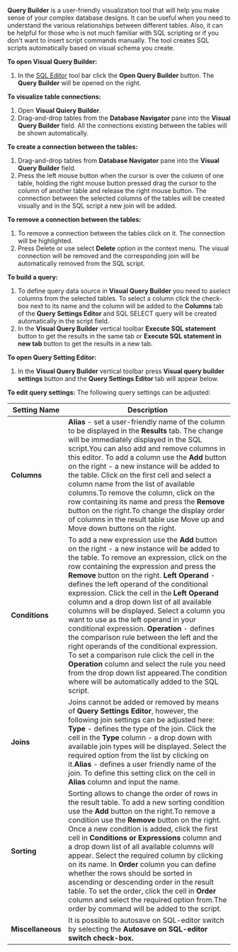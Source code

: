 **Query Builder** is a user-friendly visualization tool that will help you make sense of your complex database designs. It can be useful when you need to understand the various relationships between different tables. Also, it can be helpful for those who is not much familiar with SQL scripting or if you don't want to insert script commands manually. The tool creates SQL scripts automatically based on visual schema you create. 

**To open Visual Query Builder:**
1. In the [SQL Editor](https://github.com/dbeaver/dbeaver/wiki/SQL-Editor) tool bar click the **Open Query Builder** button. The **Query Builder** will be opened on the right.

 **To visualize table connections:**
1. Open **Visual Quiery Builder**. 
2. Drag-and-drop  tables from the **Database Navigator** pane into the **Visual Query Builder** field. All the connections existing between the tables will be shown automatically.

**To create a connection between the tables:**
1. Drag-and-drop  tables from **Database Navigator** pane into the **Visual Query Builder** field. 
2. Press the left mouse button when the cursor is over the column of one table, holding the right mouse button pressed drag the cursor to the column of another table and release the right mouse button. The connection between the selected columns of the tables will be created visually and in the SQL script a new join will be added. 

**To remove a connection between the tables:**
1. To remove a connection between the tables click on it. The connection will be highlighted.
2. Press Delete or use select **Delete** option in the context menu. The visual connection will be removed and the corresponding join will be automatically removed from the SQL script.

**To build a query:**

1. To define query data source in **Visual Query Builder** you need to aselect columns from the selected tables. To select a column click the check-box next to its name and the column will be added to the **Columns** tab of the **Query Settings Editor** and SQL SELECT query will be created automatically in the script field.
2. In the **Visual Query Builder** vertical toolbar **Execute SQL statement** button to get the results in the same tab or **Execute SQL statement in new tab** button to get the results in a new tab.

**To open Query Setting Editor:**
1. In the **Visual Query Builder** vertical toolbar press **Visual query builder settings** button and  the **Query Settings Editor** tab will appear below.

**To edit query settings:**
The following query settings can be adjusted:

| Setting Name | Description |
-----------|-------------|
| **Columns** | **Alias** - set a user-friendly name of the column to be displayed in the **Results** tab.  The change will be immediately displayed in the SQL script.You can also add and remove columns in this editor. To add a column use the **Add** button on the right - a new instance will be added to the table. Click on the first cell and select a column name from the list of available columns.To remove the column, click on the row containing its name and press the **Remove** button       on the right.To change the display order of columns in the result table use Move up and Move down buttons on the right. |
| **Conditions** | To add a new expression use the **Add**  button on the right - a new instance will be added to the table. To remove an expression, click on the row containing the expression and press  the **Remove** button on the right. **Left Operand** - defines the left operand of the conditional expression. Click the cell in the **Left Operand** column and a drop down list of all available  columns will be displayed. Select a column you want to use as the left operand in your conditional expression. **Operation** - defines the comparison rule between the left and the right operands of the conditional expression. To set a comparison rule click the cell in the **Operation** column and select the rule you need from the drop down list appeared.The condition where will be automatically added to the SQL script. |
| **Joins** | Joins cannot be  added or removed by means of **Query Settings Editor**, however, the following join settings can be adjusted here: **Type** - defines the type of the join. Click the cell in the **Type** column - a drop down with available join types will be displayed. Select the required option  from the list by clicking on it.**Alias** - defines a user friendly name of the join. To define this setting click on the cell in **Alias** column and input the name. |
| **Sorting** | Sorting allows to change the order of rows in the result table. To add a new sorting condition use the **Add**  button on the right.To remove a condition use the **Remove** button       on the right. Once a new condition is added, click the first cell in **Conditions or Expressions** column and a drop down list of all available columns will appear. Select the required column by clicking on its name. In **Order** column you can define whether the rows should be sorted in ascending or descending order in the result table. To set the order, click the cell in **Order** column and select the required option from.The order by command will be added to the script. |
| **Miscellaneous** | It is possible to autosave on SQL-editor switch by selecting the **Autosave on SQL-editor switch check-box.** |
